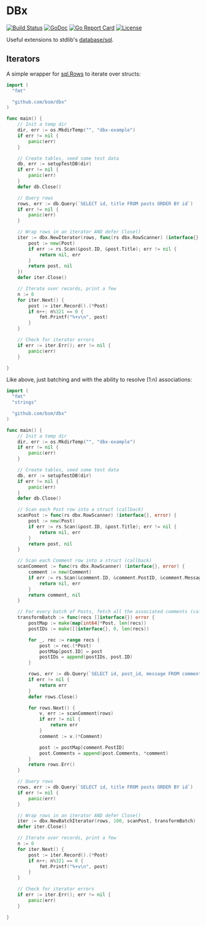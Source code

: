 # DBx

[![Build Status](https://travis-ci.org/bsm/dbx.png?branch=master)](https://travis-ci.org/bsm/dbx)
[![GoDoc](https://godoc.org/github.com/bsm/dbx?status.png)](http://godoc.org/github.com/bsm/dbx)
[![Go Report Card](https://goreportcard.com/badge/github.com/bsm/dbx)](https://goreportcard.com/report/github.com/bsm/dbx)
[![License](https://img.shields.io/badge/License-Apache%202.0-blue.svg)](https://opensource.org/licenses/Apache-2.0)

Useful extensions to stdlib's [database/sql](https://golang.org/pkg/database/sql).

## Iterators

A simple wrapper for [sql.Rows](https://golang.org/pkg/database/sql/#Rows) to iterate
over structs:

```go
import (
  "fmt"

  "github.com/bsm/dbx"
)

func main() {
	// Init a temp dir
	dir, err := os.MkdirTemp("", "dbx-example")
	if err != nil {
		panic(err)
	}

	// Create tables, seed some test data
	db, err := setupTestDB(dir)
	if err != nil {
		panic(err)
	}
	defer db.Close()

	// Query rows
	rows, err := db.Query(`SELECT id, title FROM posts ORDER BY id`)
	if err != nil {
		panic(err)
	}

	// Wrap rows in an iterator AND defer Close()
	iter := dbx.NewIterator(rows, func(rs dbx.RowScanner) (interface{}, error) {
		post := new(Post)
		if err := rs.Scan(&post.ID, &post.Title); err != nil {
			return nil, err
		}
		return post, nil
	})
	defer iter.Close()

	// Iterate over records, print a few
	n := 0
	for iter.Next() {
		post := iter.Record().(*Post)
		if n++; n%321 == 0 {
			fmt.Printf("%+v\n", post)
		}
	}

	// Check for iterator errors
	if err := iter.Err(); err != nil {
		panic(err)
	}

}
```

Like above, just batching and with the ability to resolve (1:n) associations:

```go
import (
  "fmt"
  "strings"

  "github.com/bsm/dbx"
)

func main() {
	// Init a temp dir
	dir, err := os.MkdirTemp("", "dbx-example")
	if err != nil {
		panic(err)
	}

	// Create tables, seed some test data
	db, err := setupTestDB(dir)
	if err != nil {
		panic(err)
	}
	defer db.Close()

	// Scan each Post row into a struct (callback)
	scanPost := func(rs dbx.RowScanner) (interface{}, error) {
		post := new(Post)
		if err := rs.Scan(&post.ID, &post.Title); err != nil {
			return nil, err
		}
		return post, nil
	}

	// Scan each Comment row into a struct (callback)
	scanComment := func(rs dbx.RowScanner) (interface{}, error) {
		comment := new(Comment)
		if err := rs.Scan(&comment.ID, &comment.PostID, &comment.Message); err != nil {
			return nil, err
		}
		return comment, nil
	}

	// For every batch of Posts, fetch all the associated comments (callback)
	transformBatch := func(recs []interface{}) error {
		postMap := make(map[int64]*Post, len(recs))
		postIDs := make([]interface{}, 0, len(recs))

		for _, rec := range recs {
			post := rec.(*Post)
			postMap[post.ID] = post
			postIDs = append(postIDs, post.ID)
		}

		rows, err := db.Query(`SELECT id, post_id, message FROM comments WHERE post_id IN (?`+strings.Repeat(",?", len(postIDs)-1)+`)`, postIDs...)
		if err != nil {
			return err
		}
		defer rows.Close()

		for rows.Next() {
			v, err := scanComment(rows)
			if err != nil {
				return err
			}
			comment := v.(*Comment)

			post := postMap[comment.PostID]
			post.Comments = append(post.Comments, *comment)
		}
		return rows.Err()
	}

	// Query rows
	rows, err := db.Query(`SELECT id, title FROM posts ORDER BY id`)
	if err != nil {
		panic(err)
	}

	// Wrap rows in an iterator AND defer Close()
	iter := dbx.NewBatchIterator(rows, 100, scanPost, transformBatch)
	defer iter.Close()

	// Iterate over records, print a few
	n := 0
	for iter.Next() {
		post := iter.Record().(*Post)
		if n++; n%321 == 0 {
			fmt.Printf("%+v\n", post)
		}
	}

	// Check for iterator errors
	if err := iter.Err(); err != nil {
		panic(err)
	}

}
```
